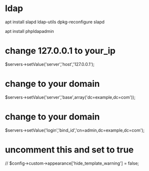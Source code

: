 # ldap

apt install slapd ldap-utils
dpkg-reconfigure slapd


apt install phpldapadmin


# change 127.0.0.1 to your_ip
$servers->setValue('server','host','127.0.0.1');

# **change to your domain**
$servers->setValue('server','base',array('dc=example,dc=com'));

# **change to your domain**
$servers->setValue('login','bind_id','cn=admin,dc=example,dc=com');


# **uncomment this and set to true**
// $config->custom->appearance['hide_template_warning'] = false;

